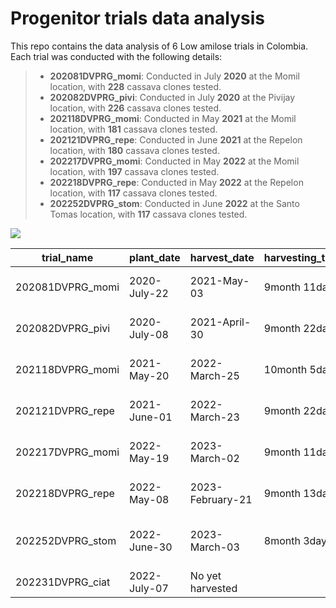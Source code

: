 # Progenitor trials data analysis

This repo contains the data analysis of 6 Low amilose trials in Colombia. Each trial was conducted with the following details:

> -   **202081DVPRG_momi**: Conducted in July **2020** at the Momil location, with **228** cassava clones tested.
> -   **202082DVPRG_pivi**: Conducted in July **2020** at the Pivijay location, with **226** cassava clones tested.
> -   **202118DVPRG_momi**: Conducted in May **2021** at the Momil location, with **181** cassava clones tested.
> -   **202121DVPRG_repe**: Conducted in June **2021** at the Repelon location, with **180** cassava clones tested.
> -   **202217DVPRG_momi**: Conducted in May **2022** at the Momil location, with **197** cassava clones tested.
> -   **202218DVPRG_repe**: Conducted in May **2022** at the Repelon location, with **117** cassava clones tested.
> -   **202252DVPRG_stom**: Conducted in June **2022** at the Santo Tomas location, with **117** cassava clones tested.

![](https://github.com/Cassava2050/2022DVPRG8env/blob/main/images/map.png) 

<div align="center">

| trial_name       | plant_date   | harvest_date     | harvesting_time | location                         | n_gen |
|------------------|--------------|------------------|-----------------|----------------------------------|-------|
| 202081DVPRG_momi | 2020-July-22 | 2021-May-03      | 9month 11day    | Momil. Cordoba, Colombia         | 228   |
| 202082DVPRG_pivi | 2020-July-08 | 2021-April-30    | 9month 22day    | Pivijay. Magdalena, Colombia     | 226   |
| 202118DVPRG_momi | 2021-May-20  | 2022-March-25    | 10month 5day    | Momil. Cordoba, Colombia         | 181   |
| 202121DVPRG_repe | 2021-June-01 | 2022-March-23    | 9month 22day    | Repelon. Atlantico, Colombia     | 180   |
| 202217DVPRG_momi | 2022-May-19  | 2023-March-02    | 9month 11day    | Momil. Cordoba, Colombia         | 135   |
| 202218DVPRG_repe | 2022-May-08  | 2023-February-21 | 9month 13day    | Repelon. Atlantico, Colombia     | 117   |
| 202252DVPRG_stom | 2022-June-30 | 2023-March-03    | 8month 3day     | Santo Tomas. Atlantico, Colombia | 117   |
| 202231DVPRG_ciat | 2022-July-07 | No yet harvested |                 | CIAT, Valle, Colombia            |       |
</div>
